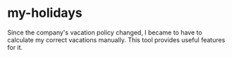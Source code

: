 # my-holidays
Since the company's vacation policy changed, I became to have to calculate my correct vacations manually. This tool provides useful features for it.
